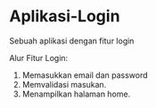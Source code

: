# Aplikasi-Login
Sebuah aplikasi dengan fitur login
 
Alur Fitur Login:

1. Memasukkan email dan password
2. Memvalidasi masukan.
3. Menampilkan halaman home.

